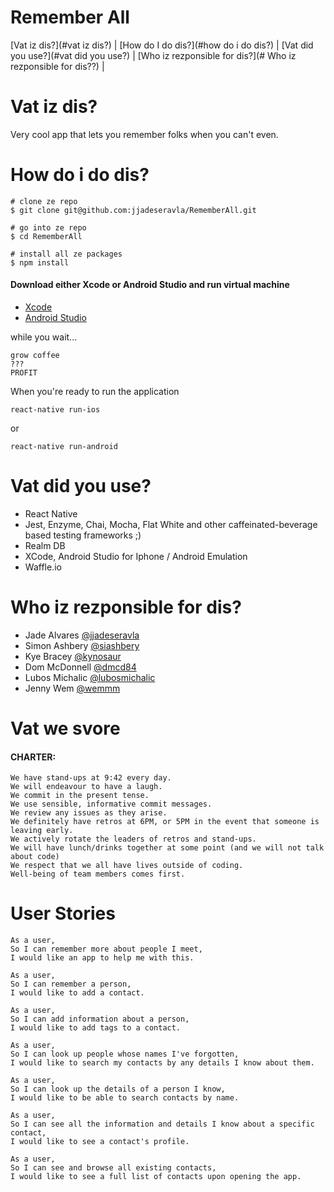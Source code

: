# Remember All

[Vat iz dis?](#vat iz dis?) | [How do I do dis?](#how do i do dis?) | [Vat did you use?](#vat did you use?) | [Who iz rezponsible for dis?](# Who iz rezponsible for dis??) |


# Vat iz dis?

Very cool app that lets you remember folks when you can't even.

# How do i do dis?

```
# clone ze repo
$ git clone git@github.com:jjadeseravla/RememberAll.git

# go into ze repo
$ cd RememberAll

# install all ze packages
$ npm install
```

#### Download either Xcode or Android Studio and run virtual machine
- [Xcode](https://itunes.apple.com/gb/app/xcode/id497799835?mt=12)
- [Android Studio](https://developer.android.com/studio/index.html)

while you wait...
```
grow coffee
???
PROFIT
```

When you're ready to run the application
```
react-native run-ios
```
or
```
react-native run-android
```


# Vat did you use?
- React Native
- Jest, Enzyme, Chai, Mocha, Flat White and other caffeinated-beverage based testing frameworks ;)
- Realm DB
- XCode, Android Studio for Iphone / Android Emulation
- Waffle.io


# Who iz rezponsible for dis?

- Jade Alvares [@jjadeseravla](http://github.com/jjadeseravla)
- Simon Ashbery [@siashbery](http://github.com/siashbery)
- Kye Bracey [@kynosaur](http://github.com/kynosaur)
- Dom McDonnell   [@dmcd84](https://github.com/dmcd84)
- Lubos Michalic  [@lubosmichalic](https://github.com/lubosmichalic)
- Jenny Wem  [@wemmm](http://github.com/wemmm)

# Vat we svore
#### CHARTER:
```
We have stand-ups at 9:42 every day.
We will endeavour to have a laugh.
We commit in the present tense.
We use sensible, informative commit messages.
We review any issues as they arise.
We definitely have retros at 6PM, or 5PM in the event that someone is leaving early.
We actively rotate the leaders of retros and stand-ups.
We will have lunch/drinks together at some point (and we will not talk about code)
We respect that we all have lives outside of coding.
Well-being of team members comes first.
```

# User Stories
```
As a user,
So I can remember more about people I meet,
I would like an app to help me with this.

As a user,
So I can remember a person,
I would like to add a contact.

As a user,
So I can add information about a person,
I would like to add tags to a contact.

As a user,
So I can look up people whose names I've forgotten,
I would like to search my contacts by any details I know about them.

As a user,
So I can look up the details of a person I know,
I would like to be able to search contacts by name.

As a user,
So I can see all the information and details I know about a specific contact,
I would like to see a contact's profile.

As a user,
So I can see and browse all existing contacts,
I would like to see a full list of contacts upon opening the app.
```
